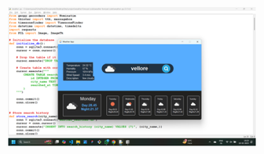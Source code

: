 ![Example Image](https://github.com/yuvaoff27/Weather-Forcast-app-in-Python/blob/f7d771fcf4156b90ddca003644e611d0c8551a59/Screenshot%202025-02-10%20192943.png)

